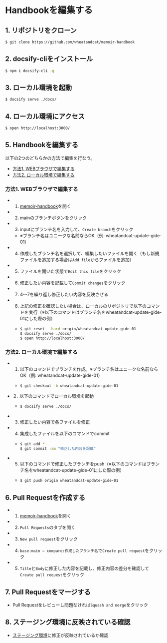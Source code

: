 # Handbookを編集する

## 1. リポジトリをクローン

```bash
$ git clone https://github.com/wheatandcat/memoir-handbook
```

## 2. docsify-cliをインストール

```bash
$ npm i docsify-cli -g
```

## 3. ローカル環境を起動

```bash
$ docsify serve ./docs/
```

## 4. ローカル環境にアクセス

```bash
$ open http://localhost:3000/
```

## 5. Handbookを編集する

以下の2つのどちらかの方法で編集を行なう。
 - [方法1. WEBブラウザで編集する](guide/01-local?id=方法1-webブラウザで編集する)
 - [方法2. ローカル環境で編集する](guide/01-local?id=方法2-ローカル環境で編集する)


### 方法1. WEBブラウザで編集する

 - 1. [memoir-handbook](https://github.com/wheatandcat/memoir-handbook)を開く
 - 2. mainのブランチボタンをクリック
 - 3. inputにブランチ名を入力して、`Create branch`をクリック
   - ※ブランチ名はユニークな名前ならOK（例: wheatandcat-update-gide-01）
 - 4. 作成したブランチ名を選択して、編集したいファイルを開く（もし新規ファイルを追加する場合は`Add file`からファイルを追加）
 - 5. ファイルを開いた状態で`Edit this file`をクリック
 - 6. 修正したい内容を記載して`Commit changes`をクリック
 - 7. 4〜7を繰り返し修正したい内容を反映させる
 - 8. 上記の修正を確認したい場合は、ローカルのリポジトリで以下のコマンドを実行（※以下のコマンドはブランチ名をwheatandcat-update-gide-01にした際の例）
   - ```bash
     $ git reset --hard origin/wheatandcat-update-gide-01
     $ docsify serve ./docs/
     $ open http://localhost:3000/
     ```

### 方法2. ローカル環境で編集する

 - 1. 以下のコマンドでブランチを作成。※ブランチ名はユニークな名前ならOK（例: wheatandcat-update-gide-01）
    - ```bash
      $ git checkout -b wheatandcat-update-gide-01
      ```
 - ２. 以下のコマンドでローカル環境を起動
    - ```bash
      $ docsify serve ./docs/
      ```
 - 3. 修正したい内容で各ファイルを修正
 - 4. 集成したファイルを以下のコマンドでcommit
    - ```bash
      $ git add *
      $ git commit -am "修正した内容を記載"
      ```
 - 5. 以下のコマンドで修正したブランチをpush（※以下のコマンドはブランチ名をwheatandcat-update-gide-01にした際の例）
    - ```bash
      $ git push origin wheatandcat-update-gide-01
      ```


## 6. Pull Requestを作成する

 - 1. [memoir-handbook](https://github.com/wheatandcat/memoir-handbook)を開く
 - 2. `Pull Requests`のタブを開く
 - 3. `New pull request`をクリック
 - 4. `base:main ← compare:作成したブランチ名`で`Create pull request`をクリック
 - 5. `Title`と`Body`に修正した内容を記載し、修正内容の差分を確認して`Create pull request`をクリック

## 7. Pull Requestをマージする

  - Pull Requestをレビューし問題なければ`Squash and merge`をクリック

## 8. ステージング環境に反映されている確認

 -  [ステージング環境](https://wheatandcat.github.io/memoir-handbook/#/)に修正が反映されているか確認